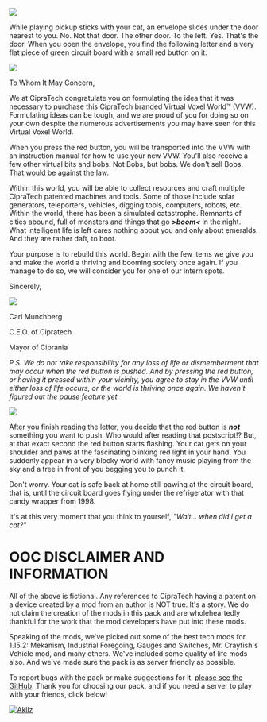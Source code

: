 ![](http://saphrym.com/images/cipratech/CipraTechBanner.jpg)

While playing pickup sticks with your cat, an envelope slides under the door nearest to you. No. Not that door. The other door. To the left. Yes. That's the door. When you open the envelope, you find the following letter and a very flat piece of green circuit board with a small red button on it:

![](http://saphrym.com/images/cipratech/letterhead.jpg)

To Whom It May Concern,

We at CipraTech congratulate you on formulating the idea that it was necessary to purchase this CipraTech branded Virtual Voxel World™ (VVW). Formulating ideas can be tough, and we are proud of you for doing so on your own despite the numerous advertisements you may have seen for this Virtual Voxel World.

When you press the red button, you will be transported into the VVW with an instruction manual for how to use your new VVW. You'll also receive a few other virtual bits and bobs. Not Bobs, but bobs. We don't sell Bobs. That would be against the law.

Within this world, you will be able to collect resources and craft multiple CipraTech patented machines and tools. Some of those include solar generators, teleporters, vehicles, digging tools, computers, robots, etc. Within the world, there has been a simulated catastrophe. Remnants of cities abound, full of monsters and things that go ***>boom<*** in the night. What intelligent life is left cares nothing about you and only about emeralds. And they are rather daft, to boot.

Your purpose is to rebuild this world. Begin with the few items we give you and make the world a thriving and booming society once again. If you manage to do so, we will consider you for one of our intern spots.

Sincerely,

![](http://saphrym.com/images/cipratech/CarlMunchbergSig.png)

Carl Munchberg

C.E.O. of Cipratech

Mayor of Ciprania

*P.S. We do not take responsibility for any loss of life or dismemberment that may occur when the red button is pushed. And by pressing the red button, or having it pressed within your vicinity, you agree to stay in the VVW until either loss of life occurs, or the world is thriving once again. We haven't figured out the pause feature yet.*

![](http://saphrym.com/images/cipratech/Line.png)

After you finish reading the letter, you decide that the red button is ***not*** something you want to push. Who would after reading that postscript!? But, at that exact second the red button starts flashing. Your cat gets on your shoulder and paws at the fascinating blinking red light in your hand. You suddenly appear in a very blocky world with fancy music playing from the sky and a tree in front of you begging you to punch it.

Don't worry. Your cat is safe back at home still pawing at the circuit board, that is, until the circuit board goes flying under the refrigerator with that candy wrapper from 1998.

It's at this very moment that you think to yourself, *"Wait... when did I get a cat?"*

# OOC DISCLAIMER AND INFORMATION

All of the above is fictional. Any references to CipraTech having a patent on a device created by a mod from an author is NOT true. It's a story. We do not claim the creation of the mods in this pack and are wholeheartedly thankful for the work that the mod developers have put into these mods.

Speaking of the mods, we've picked out some of the best tech mods for 1.15.2: Mekanism, Industrial Foregoing, Gauges and Switches, Mr. Crayfish's Vehicle mod, and many others. We've included some quality of life mods also. And we've made sure the pack is as server friendly as possible.

To report bugs with the pack or make suggestions for it, [please see the GitHub](http://saph.link/cipratech). Thank you for choosing our pack, and if you need a server to play with your friends, click below!

[![Akliz](http://saphrym.com/images/cipratech/akliz.png)](http://saph.link/akliz)

